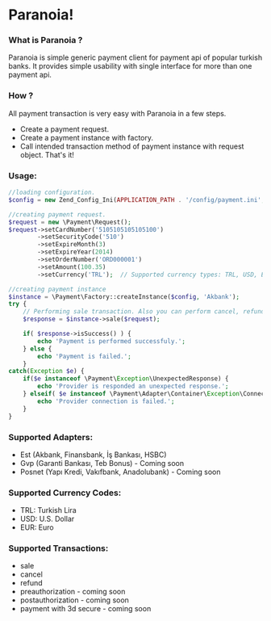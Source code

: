 # Paranoia!
### What is Paranoia ?
Paranoia is simple generic payment client for payment api of popular turkish banks. It provides simple usability 
with single interface for more than one payment api.

### How ?
All payment transaction is very easy with Paranoia in a few steps.
- Create a payment request.
- Create a payment instance with factory.
- Call intended transaction method of payment instance with request object.
That's it!

### Usage:
```php
//loading configuration.
$config = new Zend_Config_Ini(APPLICATION_PATH . '/config/payment.ini', APPLICATION_ENV);

//creating payment request.
$request = new \Payment\Request();
$request->setCardNumber('5105105105105100')
        ->setSecurityCode('510')
        ->setExpireMonth(3)
        ->setExpireYear(2014)
        ->setOrderNumber('ORD000001')
        ->setAmount(100.35)
        ->setCurrency('TRL');  // Supported currency types: TRL, USD, EUR

//creating payment instance
$instance = \Payment\Factory::createInstance($config, 'Akbank');
try {
    // Performing sale transaction. Also you can perform cancel, refund and inquiry transaction.
    $response = $instance->sale($request);

    if( $response->isSuccess() ) {
        echo 'Payment is performed successfuly.';   
    } else {
        echo 'Payment is failed.';
    }
catch(Exception $e) {
    if($e instanceof \Payment\Exception\UnexpectedResponse) {
        echo 'Provider is responded an unexpected response.';
    } elseif( $e instanceof \Payment\Adapter\Container\Exception\ConnectionFailed ) {
        echo 'Provider connection is failed.';
    }
}
```

### Supported Adapters:
- Est (Akbank, Finansbank, İş Bankası, HSBC) 
- Gvp (Garanti Bankası, Teb Bonus)  - Coming soon
- Posnet  (Yapı Kredi, Vakıfbank, Anadolubank) - Coming soon

### Supported Currency Codes:
- TRL: Turkish Lira
- USD: U.S. Dollar
- EUR: Euro

### Supported Transactions:
- sale
- cancel
- refund
- preauthorization - coming soon
- postauthorization - coming soon
- payment with 3d secure - coming soon

